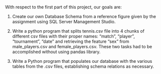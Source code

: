 With respect to the first part of this project, our goals are:
1.	Create our own Database Schema from a reference figure given by the assignment using SQL Server Management Studio.

2.	Write a python program that splits tennis.csv file into 4 chunks of different csv files with their proper names: “match”, “player”, “tournament”, “date” and retrieving the feature “sex” from male_players.csv and female_players.csv. These two tasks had to be accomplished without using pandas library.

3.	Write a Python program that populates our database with the various tables from the .csv files, establishing schema relations as necessary.
